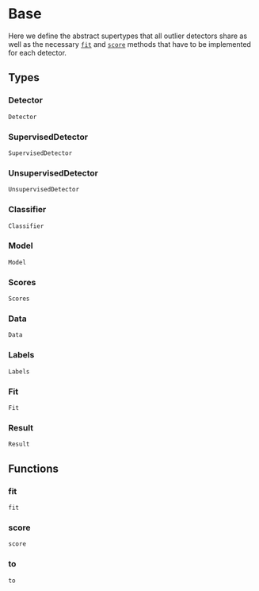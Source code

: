 # Base

Here we define the abstract supertypes that all outlier detectors share as well as the necessary [`fit`](@ref) and
[`score`](@ref) methods that have to be implemented for each detector.

## Types

### Detector

```@docs
Detector
```

### SupervisedDetector

```@docs
SupervisedDetector
```

### UnsupervisedDetector

```@docs
UnsupervisedDetector
```

### Classifier

```@docs
Classifier
```

### Model

```@docs
Model
```

### Scores

```@docs
Scores
```

### Data

```@docs
Data
```

### Labels

```@docs
Labels
```

### Fit

```@docs
Fit
```

### Result

```@docs
Result
```

## Functions

### fit

```@docs
fit
```

### score

```@docs
score
```

### to

```@docs
to
```
